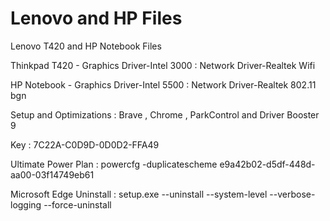 # Lenovo and HP Files
 Lenovo T420 and HP Notebook Files

Thinkpad T420 -
Graphics Driver-Intel 3000 :
Network Driver-Realtek Wifi 

HP Notebook -
Graphics Driver-Intel 5500 :
Network Driver-Realtek 802.11 bgn 

Setup and Optimizations :
Brave , Chrome , ParkControl and Driver Booster 9

Key : 7C22A-C0D9D-0D0D2-FFA49

Ultimate Power Plan : powercfg -duplicatescheme e9a42b02-d5df-448d-aa00-03f14749eb61

Microsoft Edge Uninstall : setup.exe --uninstall --system-level --verbose-logging --force-uninstall
